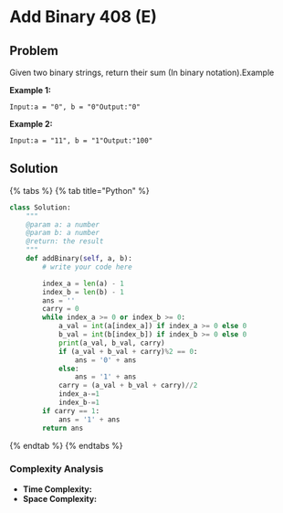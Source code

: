 # Add Binary 408 \(E\)

## Problem

Given two binary strings, return their sum \(In binary notation\).Example

**Example 1:**

```text
Input:a = "0", b = "0"Output:"0"
```

**Example 2:**

```text
Input:a = "11", b = "1"Output:"100"
```

## Solution 

{% tabs %}
{% tab title="Python" %}
```python
class Solution:
    """
    @param a: a number
    @param b: a number
    @return: the result
    """
    def addBinary(self, a, b):
        # write your code here

        index_a = len(a) - 1
        index_b = len(b) - 1
        ans = ''
        carry = 0
        while index_a >= 0 or index_b >= 0:
            a_val = int(a[index_a]) if index_a >= 0 else 0
            b_val = int(b[index_b]) if index_b >= 0 else 0
            print(a_val, b_val, carry)
            if (a_val + b_val + carry)%2 == 0:
                ans = '0' + ans
            else:
                ans = '1' + ans
            carry = (a_val + b_val + carry)//2
            index_a-=1
            index_b-=1
        if carry == 1:
            ans = '1' + ans
        return ans
```
{% endtab %}
{% endtabs %}

### Complexity Analysis

* **Time Complexity:**
* **Space Complexity:**

